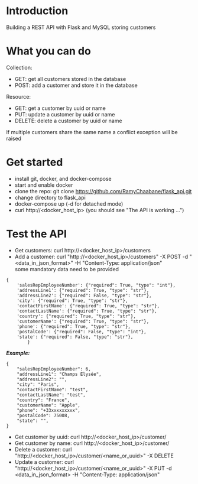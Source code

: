# Introduction
Building a REST API with Flask and MySQL storing customers

# What you can do
Collection:
+ GET: get all customers stored in the database
+ POST: add a customer and store it in the database

Resource:
+ GET: get a customer by uuid or name
+ PUT: update a customer by uuid or name
+ DELETE: delete a customer by uuid or name

If multiple customers share the same name a conflict exception will be raised

# Get started
- install git, docker, and docker-compose
- start and enable docker
- clone the repo: git clone https://github.com/RamyChaabane/flask_api.git
- change directory to flask_api
- docker-compose up (-d for detached mode)
- curl http://<docker_host_ip> (you should see "The API is working ...")

# Test the API  
- Get customers: curl http://<docker_host_ip>/customers
- Add a customer: curl "http://<docker_host_ip>/customers" -X POST -d "<data_in_json_format>" -H "Content-Type: application/json"  
some mandatory data need to be provided  

````
{
    'salesRepEmployeeNumber': {"required": True, "type": "int"},
    'addressLine1': {"required": True, "type": "str"},
    'addressLine2': {"required": False, "type": "str"},
    'city': {"required": True, "type": "str"},
    'contactFirstName': {"required": True, "type": "str"},
    'contactLastName': {"required": True, "type": "str"},
    'country': {"required": True, "type": "str"},
    'customerName': {"required": True, "type": "str"},
    'phone': {"required": True, "type": "str"},
    'postalCode': {"required": False, "type": "int"},
    'state': {"required": False, "type": "str"},
        }
````

_**Example:**_
````  
{           
    "salesRepEmployeeNumber": 6,  
    "addressLine1": "Champs Elysée",
    "addressLine2": "",
    "city": "Paris",
    "contactFirstName": "test",
    "contactLastName": "test",
    "country": "France",
    "customerName": "Apple",
    "phone": "+33xxxxxxxxx",
    "postalCode": 75008,
    "state": "",
}
````
- Get customer by uuid: curl http://<docker_host_ip>/customer/<uuid>
- Get customer by name: curl http://<docker_host_ip>/customer/<name>
- Delete a customer: curl "http://<docker_host_ip>/customer/<name_or_uuid>" -X DELETE
- Update a customer: curl "http://<docker_host_ip>/customer/<name_or_uuid>" -X PUT -d <data_in_json_format> -H "Content-Type: application/json"
